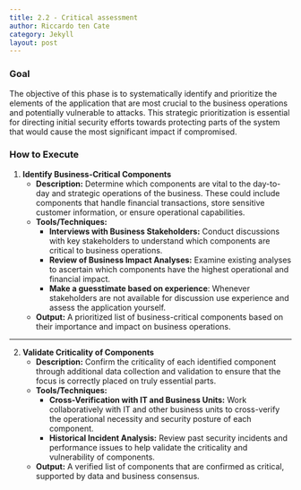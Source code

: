 ```yaml
---
title: 2.2 - Critical assessment
author: Riccardo ten Cate
category: Jekyll
layout: post
---
```


### Goal
The objective of this phase is to systematically identify and prioritize the elements of the application that are most crucial to the business operations and potentially vulnerable to attacks. This strategic prioritization is essential for directing initial security efforts towards protecting parts of the system that would cause the most significant impact if compromised.

### How to Execute

1. **Identify Business-Critical Components**
   - **Description:** Determine which components are vital to the day-to-day and strategic operations of the business. These could include components that handle financial transactions, store sensitive customer information, or ensure operational capabilities.
   - **Tools/Techniques:**
     - **Interviews with Business Stakeholders:** Conduct discussions with key stakeholders to understand which components are critical to business operations.
     - **Review of Business Impact Analyses:** Examine existing analyses to ascertain which components have the highest operational and financial impact.
     - **Make a guesstimate based on experience**: Whenever stakeholders are not available for discussion use experience and assess the application yourself.
   - **Output:** A prioritized list of business-critical components based on their importance and impact on business operations.

---

2. **Validate Criticality of Components**
   - **Description:** Confirm the criticality of each identified component through additional data collection and validation to ensure that the focus is correctly placed on truly essential parts.
   - **Tools/Techniques:**
     - **Cross-Verification with IT and Business Units:** Work collaboratively with IT and other business units to cross-verify the operational necessity and security posture of each component.
     - **Historical Incident Analysis:** Review past security incidents and performance issues to help validate the criticality and vulnerability of components.
   - **Output:** A verified list of components that are confirmed as critical, supported by data and business consensus.